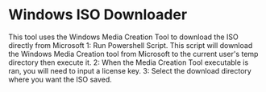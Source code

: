 # Windows ISO Downloader
This tool uses the Windows Media Creation Tool to download the ISO directly from Microsoft
1: Run Powershell Script. This script will download the Windows Media Creation tool from Microsoft to the current user's temp directory then execute it. 
2: When the Media Creation Tool executable is ran, you will need to input a license key. 
3: Select the download directory where you want the ISO saved.

